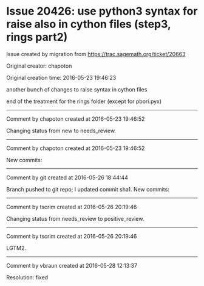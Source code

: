 # Issue 20426: use python3 syntax for raise also in cython files (step3, rings part2)

Issue created by migration from https://trac.sagemath.org/ticket/20663

Original creator: chapoton

Original creation time: 2016-05-23 19:46:23

another bunch of changes to raise syntax in cython files

end of the treatment for the rings folder (except for pbori.pyx)


---

Comment by chapoton created at 2016-05-23 19:46:52

Changing status from new to needs_review.


---

Comment by chapoton created at 2016-05-23 19:46:52

New commits:


---

Comment by git created at 2016-05-26 18:44:44

Branch pushed to git repo; I updated commit sha1. New commits:


---

Comment by tscrim created at 2016-05-26 20:19:46

Changing status from needs_review to positive_review.


---

Comment by tscrim created at 2016-05-26 20:19:46

LGTM2.


---

Comment by vbraun created at 2016-05-28 12:13:37

Resolution: fixed

